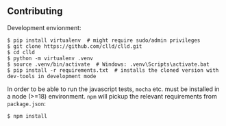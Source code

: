 Contributing
------------

Development envionment:

```shell
$ pip install virtualenv  # might require sudo/admin privileges
$ git clone https://github.com/clld/clld.git
$ cd clld
$ python -m virtualenv .venv
$ source .venv/bin/activate  # Windows: .venv\Scripts\activate.bat
$ pip install -r requirements.txt  # installs the cloned version with dev-tools in development mode
```

In order to be able to run the javascript tests, `mocha` etc. must be installed in a node (>=18)
environment. `npm` will pickup the relevant requirements from `package.json`:
```shell
$ npm install
```
